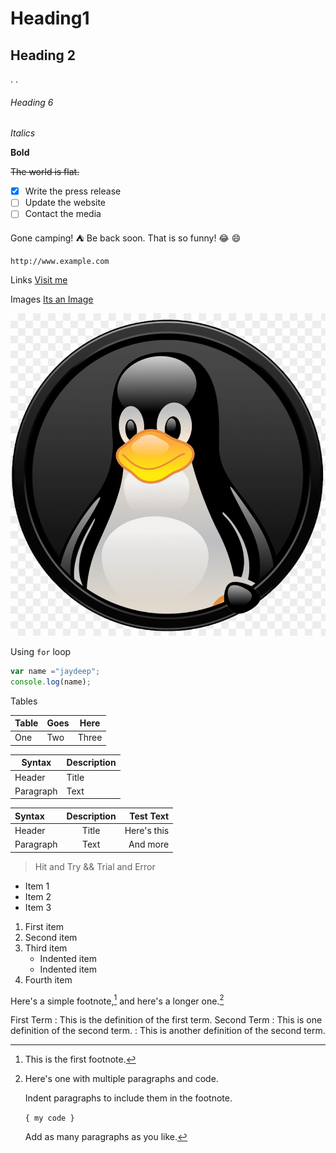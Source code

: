 # Heading1
## Heading 2
.
.
###### Heading 6

_Italics_

**Bold**

~~The world is flat.~~

- [x] Write the press release
- [ ] Update the website
- [ ] Contact the media

Gone camping! :tent: Be back soon.
That is so funny! :joy: 😄

`http://www.example.com`


Links [Visit me](https://www.linkedin.com/in/jaydeepyadav "Jaydeep Yadav")


Images [Its an Image](https://www.linkedin.com/in/jaydeepyadav "Jaydeep Yadav")


![Tux, the Linux mascot](tux.png)

Using `for` loop

````javascript
var name ="jaydeep";
console.log(name);

````

Tables

| Table | Goes | Here |
|-------|------|------|
|One    |Two   |Three |

| Syntax      | Description |
| ----------- | ----------- |
| Header      | Title       |
| Paragraph   | Text        |

| Syntax      | Description | Test Text     |
| :---        |    :----:   |          ---: |
| Header      | Title       | Here's this   |
| Paragraph   | Text        | And more      |



>Hit and Try && Trial and Error



- Item 1
- Item 2
- Item 3

1. First item
2. Second item
3. Third item
    - Indented item
    - Indented item
4. Fourth item


Here's a simple footnote,[^1] and here's a longer one.[^bignote]

[^1]: This is the first footnote.

[^bignote]: Here's one with multiple paragraphs and code.

    Indent paragraphs to include them in the footnote.

    `{ my code }`

    Add as many paragraphs as you like.
    
First Term
: This is the definition of the first term.
Second Term
: This is one definition of the second term.
: This is another definition of the second term.

